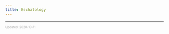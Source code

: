 ```yaml
---
title: Eschatology
---
```


---

<sup><sub><font color="#a6a6a6">Updated: 2020-10-11</font></sub></sup>
